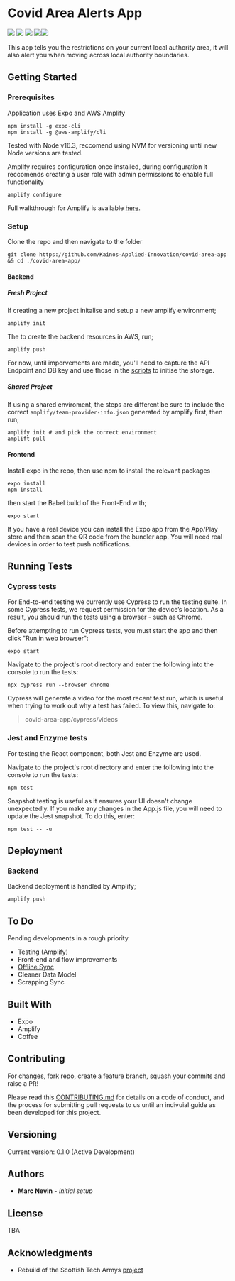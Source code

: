 # Covid Area Alerts App
<img src="https://img.shields.io/badge/node-v16.3.0-brightgreen"/> <img src="https://img.shields.io/badge/npm-v7.19.0-brightgreen"/> <img src="https://img.shields.io/badge/expo_cli-v4.7.2-brightgreen"/> <img src="https://img.shields.io/badge/aws_cli-v2.2.14-brightgreen"/><img src="https://img.shields.io/badge/amplify-v5.1.0-brightgreen"/>

This app tells you the restrictions on your current local authority area, it will also alert you when moving across local authority boundaries.

## Getting Started

### Prerequisites
Application uses Expo and AWS Amplify
```
npm install -g expo-cli
npm install -g @aws-amplify/cli
```
Tested with Node v16.3, reccomend using NVM for versioning until new Node versions are tested.

Amplify requires configuration once installed, during configuration it reccomends creating a user role with admin permissions to enable full functionality
```
amplify configure
```
Full walkthrough for Amplify is available [here](https://docs.amplify.aws/cli/start/install#install-the-amplify-cli).


### Setup
Clone the repo and then navigate to the folder
```
git clone https://github.com/Kainos-Applied-Innovation/covid-area-app && cd ./covid-area-app/
```

#### Backend
##### Fresh Project
If creating a new project initalise and setup a new amplify environment;
```
amplify init
```

The to create the backend resources in AWS, run;
```
amplify push
```

For now, until imporvements are made, you'll need to capture the API Endpoint and DB key and use those in the [scripts]("./scripts") to initise the storage.


##### Shared Project
If using a shared enviroment, the steps are different be sure to include the correct `amplify/team-provider-info.json` generated by amplify first, then run;
```
amplify init # and pick the correct environment
amplift pull
```

#### Frontend

Install expo in the repo, then use npm to install the relevant packages

```
expo install
npm install
```

then start the Babel build of the Front-End with;
```
expo start
```

If you have a real device you can install the Expo app from the App/Play store and then scan the QR code from the bundler app. You will need real devices in order to test push notifications.

## Running Tests
### Cypress tests
For End-to-end testing we currently use Cypress to run the testing suite.
In some Cypress tests, we request permission for the device’s location. As a result, you should run the tests using a browser - such as Chrome.

Before attempting to run Cypress tests, you must start the app and then click "Run in web browser":
```
expo start
```

Navigate to the project's root directory and enter the following into the console to run the tests:
```
npx cypress run --browser chrome
```

Cypress will generate a video for the most recent test run, which is useful when trying to work out why a test has failed. 
To view this, navigate to:
> covid-area-app/cypress/videos

### Jest and Enzyme tests
For testing the React component, both Jest and Enzyme are used.

Navigate to the project's root directory and enter the following into the console to run the tests:
```
npm test
```

Snapshot testing is useful as it ensures your UI doesn't change unexpectedly.
If you make any changes in the App.js file, you will need to update the Jest snapshot.
To do this, enter:
```
npm test -- -u
```

## Deployment
### Backend
Backend deployment is handled by Amplify;
```
amplify push
```

## To Do
Pending developments in a rough priority
* Testing (Amplify)
* Front-end and flow improvements
* [Offline Sync](https://aws.amazon.com/blogs/mobile/aws-appsync-offline-reference-architecture/)
* Cleaner Data Model
* Scrapping Sync

## Built With
* Expo
* Amplify
* Coffee

## Contributing
For changes, fork repo, create a feature branch, squash your commits and raise a PR!

Please read this [CONTRIBUTING.md](https://gist.github.com/PurpleBooth/b24679402957c63ec426) for details on a code of conduct, and the process for submitting pull requests to us until an indivuial guide as been developed for this project.

## Versioning
Current version: 0.1.0 (Active Development)

## Authors
* **Marc Nevin** - *Initial setup*

## License
TBA

## Acknowledgments

* Rebuild of the Scottish Tech Armys [project](https://github.com/Scottish-Tech-Army/covid-area-app)
